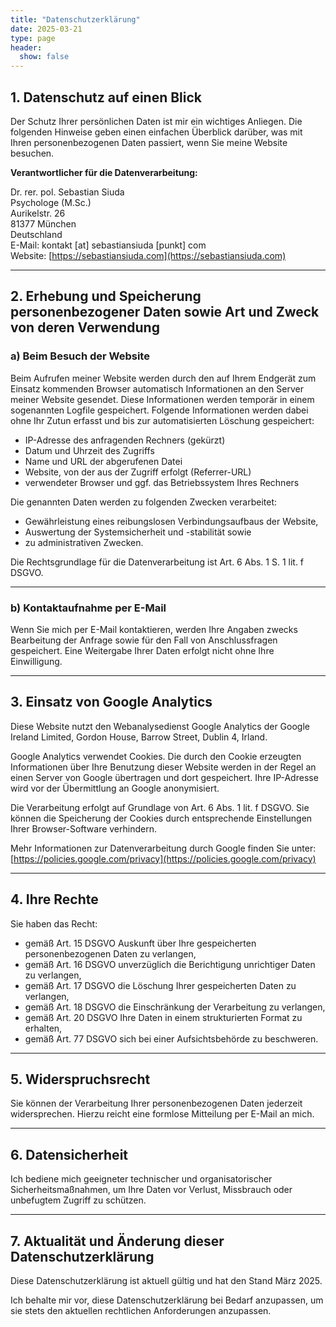 ```yaml
---
title: "Datenschutzerklärung"
date: 2025-03-21
type: page
header:
  show: false
---
```


## 1. Datenschutz auf einen Blick

Der Schutz Ihrer persönlichen Daten ist mir ein wichtiges Anliegen. Die folgenden Hinweise geben einen einfachen Überblick darüber, was mit Ihren personenbezogenen Daten passiert, wenn Sie meine Website besuchen.

**Verantwortlicher für die Datenverarbeitung:**

Dr. rer. pol. Sebastian Siuda  
Psychologe (M.Sc.)  
Aurikelstr. 26  
81377 München  
Deutschland  
E-Mail: kontakt [at] sebastiansiuda [punkt] com  
Website: [https://sebastiansiuda.com](https://sebastiansiuda.com)

---

## 2. Erhebung und Speicherung personenbezogener Daten sowie Art und Zweck von deren Verwendung

### a) Beim Besuch der Website

Beim Aufrufen meiner Website werden durch den auf Ihrem Endgerät zum Einsatz kommenden Browser automatisch Informationen an den Server meiner Website gesendet. Diese Informationen werden temporär in einem sogenannten Logfile gespeichert. Folgende Informationen werden dabei ohne Ihr Zutun erfasst und bis zur automatisierten Löschung gespeichert:

- IP-Adresse des anfragenden Rechners (gekürzt)
- Datum und Uhrzeit des Zugriffs
- Name und URL der abgerufenen Datei
- Website, von der aus der Zugriff erfolgt (Referrer-URL)
- verwendeter Browser und ggf. das Betriebssystem Ihres Rechners

Die genannten Daten werden zu folgenden Zwecken verarbeitet:

- Gewährleistung eines reibungslosen Verbindungsaufbaus der Website,
- Auswertung der Systemsicherheit und -stabilität sowie
- zu administrativen Zwecken.

Die Rechtsgrundlage für die Datenverarbeitung ist Art. 6 Abs. 1 S. 1 lit. f DSGVO.

---

### b) Kontaktaufnahme per E-Mail

Wenn Sie mich per E-Mail kontaktieren, werden Ihre Angaben zwecks Bearbeitung der Anfrage sowie für den Fall von Anschlussfragen gespeichert. Eine Weitergabe Ihrer Daten erfolgt nicht ohne Ihre Einwilligung.

---

## 3. Einsatz von Google Analytics

Diese Website nutzt den Webanalysedienst Google Analytics der Google Ireland Limited, Gordon House, Barrow Street, Dublin 4, Irland.

Google Analytics verwendet Cookies. Die durch den Cookie erzeugten Informationen über Ihre Benutzung dieser Website werden in der Regel an einen Server von Google übertragen und dort gespeichert. Ihre IP-Adresse wird vor der Übermittlung an Google anonymisiert.

Die Verarbeitung erfolgt auf Grundlage von Art. 6 Abs. 1 lit. f DSGVO. Sie können die Speicherung der Cookies durch entsprechende Einstellungen Ihrer Browser-Software verhindern.

Mehr Informationen zur Datenverarbeitung durch Google finden Sie unter:  
[https://policies.google.com/privacy](https://policies.google.com/privacy)

---

## 4. Ihre Rechte

Sie haben das Recht:

- gemäß Art. 15 DSGVO Auskunft über Ihre gespeicherten personenbezogenen Daten zu verlangen,
- gemäß Art. 16 DSGVO unverzüglich die Berichtigung unrichtiger Daten zu verlangen,
- gemäß Art. 17 DSGVO die Löschung Ihrer gespeicherten Daten zu verlangen,
- gemäß Art. 18 DSGVO die Einschränkung der Verarbeitung zu verlangen,
- gemäß Art. 20 DSGVO Ihre Daten in einem strukturierten Format zu erhalten,
- gemäß Art. 77 DSGVO sich bei einer Aufsichtsbehörde zu beschweren.

---

## 5. Widerspruchsrecht

Sie können der Verarbeitung Ihrer personenbezogenen Daten jederzeit widersprechen. Hierzu reicht eine formlose Mitteilung per E-Mail an mich.

---

## 6. Datensicherheit

Ich bediene mich geeigneter technischer und organisatorischer Sicherheitsmaßnahmen, um Ihre Daten vor Verlust, Missbrauch oder unbefugtem Zugriff zu schützen.

---

## 7. Aktualität und Änderung dieser Datenschutzerklärung

Diese Datenschutzerklärung ist aktuell gültig und hat den Stand März 2025.

Ich behalte mir vor, diese Datenschutzerklärung bei Bedarf anzupassen, um sie stets den aktuellen rechtlichen Anforderungen anzupassen.
